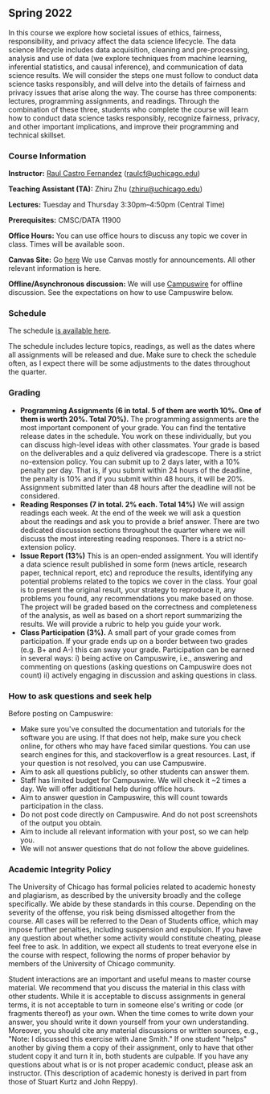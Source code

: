 ## Spring 2022

In this course we explore how societal issues of ethics, fairness, responsibility, and privacy affect the data science lifecycle. The data science lifecycle includes data acquisition, cleaning and pre-processing, analysis and use of data (we explore techniques from machine learning, inferential statistics, and causal inference), and communication of data science results. We will consider the steps one must follow to conduct data science tasks responsibly, and will delve into the details of fairness and privacy issues that arise along the way. The course has three components: lectures, programming assignments, and readings. Through the combination of these three, students who complete the course will learn how to conduct data science tasks responsibly, recognize fairness, privacy, and other important implications, and improve their programming and technical skillset.


### Course Information

**Instructor:** [Raul Castro Fernandez](https://raulcastrofernandez.com) (raulcf@uchicago.edu)

**Teaching Assistant (TA):** Zhiru Zhu (zhiru@uchicago.edu)

**Lectures:** Tuesday and Thursday 3:30pm–4:50pm (Central Time)

**Prerequisites:** CMSC/DATA 11900

**Office Hours:** You can use office hours to discuss any topic we cover in class. Times will be available soon.

**Canvas Site:** Go [here](https://canvas.uchicago.edu/courses/41966) We use Canvas mostly for announcements. All other relevant information is here.

**Offline/Asynchronous discussion:** We will use [Campuswire](https://campuswire.com/c/G43266B62/feed) for offline discussion. See the expectations on how to use Campuswire below.
 
### Schedule

The schedule [is available here](schedule.md).

The schedule includes lecture topics, readings, as well as the dates where all assignments will be released and due. Make sure to check the schedule often, as I expect there will be some adjustments to the dates throughout the quarter.

### Grading

- **Programming Assignments (6 in total. 5 of them are worth 10%. One of them is worth 20%. Total 70%).** The programming assignments are the most important component of your grade. You can find the tentative release dates in the schedule. You work on these individually, but you can discuss high-level ideas with other classmates. Your grade is based on the deliverables and a quiz delivered via gradescope. There is a strict no-extension policy. You can submit up to 2 days later, with a 10% penalty per day. That is, if you submit within 24 hours of the deadline, the penalty is 10% and if you submit within 48 hours, it will be 20%. Assignment submitted later than 48 hours after the deadline will not be considered. 
- **Reading Responses (7 in total. 2% each. Total 14%)** We will assign readings each week. At the end of the week we will ask a question about the readings and ask you to provide a brief answer. There are two dedicated discussion sections throughout the quarter where we will discuss the most interesting reading responses. There is a strict no-extension policy.
- **Issue Report (13%)** This is an open-ended assignment. You will identify a data science result published in some form (news article, research paper, technical report, etc) and reproduce the results, identifying any potential problems related to the topics we cover in the class. Your goal is to present the original result, your strategy to reproduce it, any problems you found, any recommendations you make based on those. The project will be graded based on the correctness and completeness of the analysis, as well as based on a short report summarizing the results. We will provide a rubric to help you guide your work.
- **Class Participation (3%).** A small part of your grade comes from participation. If your grade ends up on a border between two grades (e.g. B+ and A-) this can sway your grade. Participation can be earned in several ways: i) being active on Campuswire, i.e., answering and commenting on questions (asking questions on Campuswire does not count) ii) actively engaging in discussion and asking questions in class.

### How to ask questions and seek help

Before posting on Campuswire:

- Make sure you've consulted the documentation and tutorials for the software you are using. If that does not help, make sure you check online, for others who may have faced similar questions. You can use search engines for this, and stackoverflow is a great resources. Last, if your question is not resolved, you can use Campuswire.
- Aim to ask all questions publicly, so other students can answer them.
- Staff has limited budget for Campuswire. We will check it ~2 times a day. We will offer additional help during office hours. 
- Aim to answer question in Campuswire, this will count towards participation in the class.
- Do not post code directly on Campuswire. And do not post screenshots of the output you obtain.
- Aim to include all relevant information with your post, so we can help you.
- We will not answer questions that do not follow the above guidelines.

### Academic Integrity Policy

The University of Chicago has formal policies related to academic honesty and plagiarism, as described by the university broadly and the college specifically. We abide by these standards in this course. Depending on the severity of the offense, you risk being dismissed altogether from the course. All cases will be referred to the Dean of Students office, which may impose further penalties, including suspension and expulsion. If you have any question about whether some activity would constitute cheating, please feel free to ask. In addition, we expect all students to treat everyone else in the course with respect, following the norms of proper behavior by members of the University of Chicago community. 

Student interactions are an important and useful means to master course material. We recommend that you discuss the material in this class with other students. While it is acceptable to discuss assignments in general terms, it is not acceptable to turn in someone else's writing or code (or fragments thereof) as your own. When the time comes to write down your answer, you should write it down yourself from your own understanding. Moreover, you should cite any material discussions or written sources, e.g., "Note: I discussed this exercise with Jane Smith." If one student "helps" another by giving them a copy of their assignment, only to have that other student copy it and turn it in, both students are culpable. If you have any questions about what is or is not proper academic conduct, please ask an instructor. (This description of academic honesty is derived in part from those of Stuart Kurtz and John Reppy).
